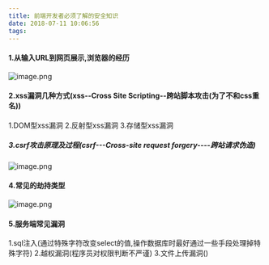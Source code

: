 ```yaml
---
title: 前端开发者必须了解的安全知识
date: 2018-07-11 10:06:56
tags:
---
```

#### 1.从输入URL到网页展示,浏览器的经历
![image.png](https://upload-images.jianshu.io/upload_images/1808957-711d8ffdcebc6443.png?imageMogr2/auto-orient/strip%7CimageView2/2/w/1240)
#### 2.xss漏洞几种方式(xss--Cross Site Scripting--跨站脚本攻击(为了不和css重名))
1.DOM型xss漏洞
2.反射型xss漏洞
3.存储型xss漏洞
##### 3.csrf攻击原理及过程(csrf---Cross-site request forgery----跨站请求伪造)
![image.png](https://upload-images.jianshu.io/upload_images/1808957-b754244ea9fc1069.png?imageMogr2/auto-orient/strip%7CimageView2/2/w/1240)
#### 4.常见的劫持类型
![image.png](https://upload-images.jianshu.io/upload_images/1808957-aadc68cf7e9acd65.png?imageMogr2/auto-orient/strip%7CimageView2/2/w/1240)
#### 5.服务端常见漏洞
1.sql注入(通过特殊字符改变select的值,操作数据库时最好通过一些手段处理掉特殊字符)
2.越权漏洞(程序员对权限判断不严谨)
3.文件上传漏洞()
